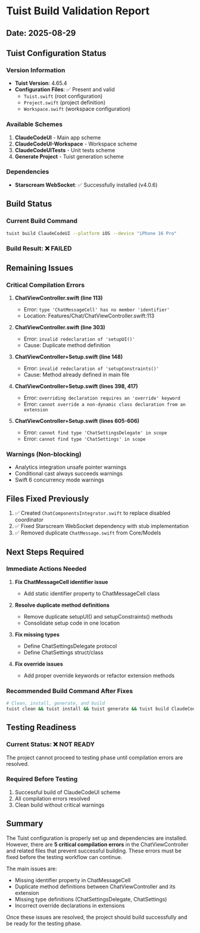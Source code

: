 # Tuist Build Validation Report

## Date: 2025-08-29

## Tuist Configuration Status

### Version Information
- **Tuist Version**: 4.65.4
- **Configuration Files**: ✅ Present and valid
  - `Tuist.swift` (root configuration)
  - `Project.swift` (project definition)
  - `Workspace.swift` (workspace configuration)

### Available Schemes
1. **ClaudeCodeUI** - Main app scheme
2. **ClaudeCodeUI-Workspace** - Workspace scheme
3. **ClaudeCodeUITests** - Unit tests scheme
4. **Generate Project** - Tuist generation scheme

### Dependencies
- **Starscream WebSocket**: ✅ Successfully installed (v4.0.6)

## Build Status

### Current Build Command
```bash
tuist build ClaudeCodeUI --platform iOS --device "iPhone 16 Pro"
```

### Build Result: ❌ FAILED

## Remaining Issues

### Critical Compilation Errors

1. **ChatViewController.swift (line 113)**
   - Error: `type 'ChatMessageCell' has no member 'identifier'`
   - Location: Features/Chat/ChatViewController.swift:113

2. **ChatViewController.swift (line 303)**
   - Error: `invalid redeclaration of 'setupUI()'`
   - Cause: Duplicate method definition

3. **ChatViewController+Setup.swift (line 148)**
   - Error: `invalid redeclaration of 'setupConstraints()'`
   - Cause: Method already defined in main file

4. **ChatViewController+Setup.swift (lines 398, 417)**
   - Error: `overriding declaration requires an 'override' keyword`
   - Error: `cannot override a non-dynamic class declaration from an extension`

5. **ChatViewController+Setup.swift (lines 605-606)**
   - Error: `cannot find type 'ChatSettingsDelegate' in scope`
   - Error: `cannot find type 'ChatSettings' in scope`

### Warnings (Non-blocking)
- Analytics integration unsafe pointer warnings
- Conditional cast always succeeds warnings
- Swift 6 concurrency mode warnings

## Files Fixed Previously
1. ✅ Created `ChatComponentsIntegrator.swift` to replace disabled coordinator
2. ✅ Fixed Starscream WebSocket dependency with stub implementation
3. ✅ Removed duplicate `ChatMessage.swift` from Core/Models

## Next Steps Required

### Immediate Actions Needed
1. **Fix ChatMessageCell identifier issue**
   - Add static identifier property to ChatMessageCell class
   
2. **Resolve duplicate method definitions**
   - Remove duplicate setupUI() and setupConstraints() methods
   - Consolidate setup code in one location
   
3. **Fix missing types**
   - Define ChatSettingsDelegate protocol
   - Define ChatSettings struct/class
   
4. **Fix override issues**
   - Add proper override keywords or refactor extension methods

### Recommended Build Command After Fixes
```bash
# Clean, install, generate, and build
tuist clean && tuist install && tuist generate && tuist build ClaudeCodeUI --platform iOS --device "iPhone 16 Pro"
```

## Testing Readiness

### Current Status: ❌ NOT READY
The project cannot proceed to testing phase until compilation errors are resolved.

### Required Before Testing
1. Successful build of ClaudeCodeUI scheme
2. All compilation errors resolved
3. Clean build without critical warnings

## Summary

The Tuist configuration is properly set up and dependencies are installed. However, there are **5 critical compilation errors** in the ChatViewController and related files that prevent successful building. These errors must be fixed before the testing workflow can continue.

The main issues are:
- Missing identifier property in ChatMessageCell
- Duplicate method definitions between ChatViewController and its extension
- Missing type definitions (ChatSettingsDelegate, ChatSettings)
- Incorrect override declarations in extensions

Once these issues are resolved, the project should build successfully and be ready for the testing phase.